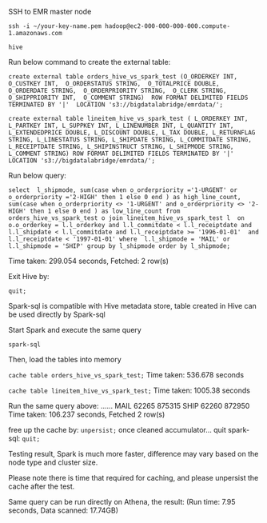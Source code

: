 SSH to EMR master node

  `ssh -i ~/your-key-name.pem hadoop@ec2-000-000-000-000.compute-1.amazonaws.com`

  `hive`

Run below command to create the external table:

  `create external table orders_hive_vs_spark_test
  (O_ORDERKEY INT, 
  O_CUSTKEY INT, 
  O_ORDERSTATUS STRING, 
  O_TOTALPRICE DOUBLE, 
  O_ORDERDATE STRING, 
  O_ORDERPRIORITY STRING, 
  O_CLERK STRING, 
  O_SHIPPRIORITY INT, 
  O_COMMENT STRING) 
  ROW FORMAT DELIMITED FIELDS TERMINATED BY '|' 
  LOCATION 's3://bigdatalabridge/emrdata/';`



  `create external table lineitem_hive_vs_spark_test (
  L_ORDERKEY INT,
  L_PARTKEY INT,
  L_SUPPKEY INT,
  L_LINENUMBER INT,
  L_QUANTITY INT,
  L_EXTENDEDPRICE DOUBLE,
  L_DISCOUNT DOUBLE,
  L_TAX DOUBLE,
  L_RETURNFLAG STRING,
  L_LINESTATUS STRING,
  L_SHIPDATE STRING,
  L_COMMITDATE STRING,
  L_RECEIPTDATE STRING,
  L_SHIPINSTRUCT STRING,
  L_SHIPMODE STRING, L_COMMENT STRING)
  ROW FORMAT DELIMITED FIELDS TERMINATED BY '|'
  LOCATION 's3://bigdatalabridge/emrdata/';`

Run below query:


`select 
  l_shipmode,
  sum(case
    when o_orderpriority ='1-URGENT'
         or o_orderpriority ='2-HIGH'
    then 1
    else 0
end
  ) as high_line_count,
  sum(case
    when o_orderpriority <> '1-URGENT'
         and o_orderpriority <> '2-HIGH'
    then 1
    else 0
end
  ) as low_line_count
from
  orders_hive_vs_spark_test o join lineitem_hive_vs_spark_test l 
  on 
    o.o_orderkey = l.l_orderkey and l.l_commitdate < l.l_receiptdate
and l.l_shipdate < l.l_commitdate and l.l_receiptdate >= '1996-01-01' 
and l.l_receiptdate < '1997-01-01'
where 
  l.l_shipmode = 'MAIL' or l.l_shipmode = 'SHIP'
group by l_shipmode
order by l_shipmode;`


Time taken: 299.054 seconds, Fetched: 2 row(s)

Exit Hive by:

  `quit;`


Spark-sql is compatible with Hive metadata store, table created in Hive can be used directly by Spark-sql

Start Spark and execute the same query

  `spark-sql`

Then, load the tables into memory

`cache table orders_hive_vs_spark_test;`
Time taken: 536.678 seconds

`cache table lineitem_hive_vs_spark_test;`
Time taken: 1005.38 seconds


Run the same query above:
......
MAIL	62265	875315
SHIP	62260	872950
Time taken: 106.237 seconds, Fetched 2 row(s)


free up the cache by:
  `unpersist;`
once cleaned accumulator... quit spark-sql:
  `quit;`


Testing result, Spark is much more faster, difference may vary based on the node type and cluster size.

Please note there is time that required for caching, and please unpersist the cache after the test.

Same query can be run directly on Athena, the result: (Run time: 7.95 seconds, Data scanned: 17.74GB)

